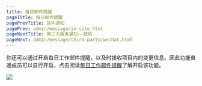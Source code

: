 ```yaml
---
title: 每日邮件提醒
pageTitle: 每日邮件提醒
pagePrevTitle: 站内通知
pagePrev: admin/message/in-site.html
pageNextTitle: 第三方服务通知——微信
pageNext: admin/message/third-party/wechat.html
---
```


你还可以通过开启每日工作邮件提醒，以及时接收项目内的变更信息。因此功能普通成员可以自行开启，点击阅读[每日工作邮件提醒](/docs/project-settings/basic.html#email-reminder)了解开启该功能。

![](https://help-assets.codehub.cn/enterprise/20200417154352.png)

